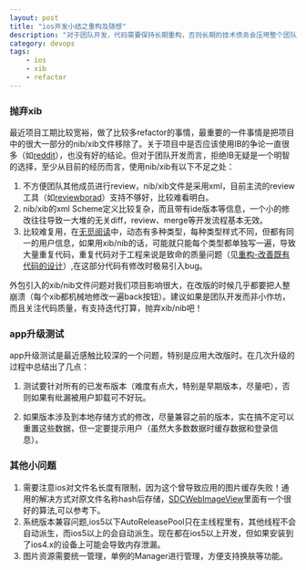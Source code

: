 ```yaml
---
layout: post
title: "ios开发小结之重构及随想"
description: "对于团队开发，代码需要保持长期重构，否则长期的技术债务会压垮整个团队！"
category: devops
tags:
    - ios
    - xib
    - refactor
---
```

### 抛弃xib ###
最近项目工期比较宽裕，做了比较多refactor的事情，最重要的一件事情是把项目中的很大一部分的nib/xib文件移除了。关于项目中是否应该使用IB的争论一直很多（如[reddit](https://www.reddit.com/r/programming/comments/15jjfi/why_i_dont_use_interface_builder/)），也没有好的结论。但对于团队开发而言，拒绝IB无疑是一个明智的选择，至少从目前的经历而言，使用nib/xib有以下不足之处：
1. 不方便团队其他成员进行review，nib/xib文件是采用xml，目前主流的review工具（如[reviewborad](https://reviewboard.org)）支持不够好，比较难看明白。
2. nib/xib的xml Scheme定义比较复杂，而且带有ide版本等信息，一个小的修改往往导致一大堆的无关diff，review、merge等开发流程基本无效。
3. 比较难复用，在[无觅阅读](https://itunes.apple.com/cn/app/id593518746?mt=8)中，动态有多种类型，每种类型样式不同，但都有同一的用户信息，如果用xib/nib的话，可能就只能每个类型都单独写一遍，导致大量重复代码，重复代码对于工程来说是致命的质量问题（见[重构-改善既有代码的设计](https://book.douban.com/subject/4262627/)）,在这部分代码有修改时极易引入bug。
   
外包引入的xib/nib文件问题对我们项目影响很大，在改版的时候几乎都要把人整崩溃（每个xib都机械地修改一遍back按钮）。建议如果是团队开发而非小作坊，而且关注代码质量，有支持迭代打算，抛弃xib/nib吧！
   
### app升级测试 ###
app升级测试是最近感触比较深的一个问题，特别是应用大改版时。在几次升级的过程中总结出了几点：

1. 测试要针对所有的已发布版本（难度有点大，特别是早期版本，尽量吧），否则如果有纰漏被用户卸载可不好玩。

2. 如果版本涉及到本地存储方式的修改，尽量兼容之前的版本，实在搞不定可以重置这些数据，但一定要提示用户（虽然大多数数据时缓存数据和登录信息）。 

### 其他小问题 ###
1. 需要注意ios对文件名长度有限制，因为这个曾导致应用的图片缓存失败！通用的解决方式对原文件名称hash后存储，[SDCWebImageView](https://github.com/rs/SDWebImage/)里面有一个很好的算法,可以参考下。
2. 系统版本兼容问题,ios5以下AutoReleasePool只在主线程里有，其他线程不会自动派生，而ios5以上的会自动派生。现在都在ios5以上开发，但如果安装到了ios4.x的设备上可能会导致内存泄漏。
3. 图片资源需要统一管理，单例的Manager进行管理，方便支持换肤等功能。
   

